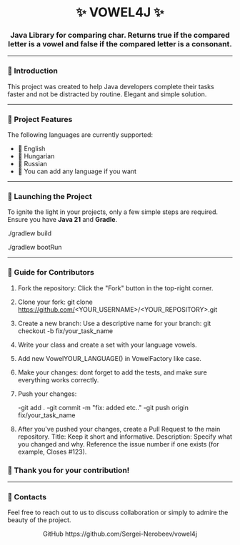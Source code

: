 <div align="center">
  <h1>✨ VOWEL4J ✨</h1>
  <h3>Java Library for comparing char. Returns true if the compared letter is a vowel and false if the compared letter is a consonant.</h3>
</div>

---

### 🌿 Introduction 
This project was created to help Java developers complete their tasks faster and not be distracted by routine. Elegant and simple solution.

---
### 🌿 Project Features 


The following languages are currently supported:
- 🌿 English
- 🌿 Hungarian
- 🌿 Russian
- 🌿 You can add any language if you want

---

### 🌿 Launching the Project 

To ignite the light in your projects, only a few simple steps are required. Ensure you have **Java 21** and **Gradle**.

./gradlew build

./gradlew bootRun

---

### 📜 Guide for Contributors 

1. Fork the repository: Click the "Fork" button in the top-right corner.
2. Clone your fork: git clone https://github.com/<YOUR_USERNAME>/<YOUR_REPOSITORY>.git
3. Create a new branch: Use a descriptive name for your branch: git checkout -b fix/your_task_name
4. Write your class and create a set with your language vowels.
5. Add new VowelYOUR_LANGUAGE() in VowelFactory like case.
6. Make your changes: dont forget to add the tests, and make sure everything works correctly.
7. Push your changes:
   
    -git add .
  -git commit -m "fix: added etc.."
  -git push origin fix/your_task_name

9. After you've pushed your changes, create a Pull Request to the main repository.
 Title: Keep it short and informative.
 Description: Specify what you changed and why. Reference the issue number if one exists (for example, Closes #123).

### 🌿 Thank you for your contribution!
---

### 💌 Contacts 
Feel free to reach out to us to discuss collaboration or simply to admire the beauty of the project.

<div align="center">
GitHub https://github.com/Sergei-Nerobeev/vowel4j
</div>



